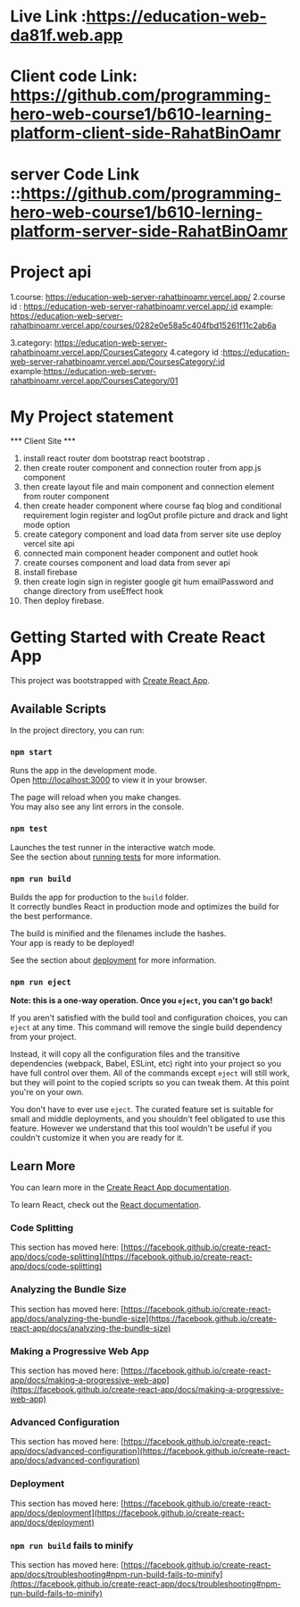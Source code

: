 # Live Link :https://education-web-da81f.web.app
# Client code Link: https://github.com/programming-hero-web-course1/b610-learning-platform-client-side-RahatBinOamr
# server Code Link ::https://github.com/programming-hero-web-course1/b610-lerning-platform-server-side-RahatBinOamr


# Project api
1.course:  https://education-web-server-rahatbinoamr.vercel.app/
2.course id : https://education-web-server-rahatbinoamr.vercel.app/:id
example: https://education-web-server-rahatbinoamr.vercel.app/courses/0282e0e58a5c404fbd15261f11c2ab6a

3.category: https://education-web-server-rahatbinoamr.vercel.app/CoursesCategory
4.category id :https://education-web-server-rahatbinoamr.vercel.app/CoursesCategory/:id
example:https://education-web-server-rahatbinoamr.vercel.app/CoursesCategory/01

# My Project statement

*** Client Site ***
1. install react router dom bootstrap react bootstrap .
2. then create router component and connection router from app.js component 
3. then create layout file and main component and connection element from router component 
4. then create header component where course faq blog and conditional requirement login register and logOut profile picture and drack and light mode option
5. create category component and load data from server site use deploy vercel site api
6. connected main component header component and outlet hook
7. create courses component and load data from sever api 
8. install firebase 
9. then create login sign in register google git hum emailPassword and change directory from useEffect hook 
10. Then deploy firebase. 






# Getting Started with Create React App

This project was bootstrapped with [Create React App](https://github.com/facebook/create-react-app).

## Available Scripts

In the project directory, you can run:

### `npm start`

Runs the app in the development mode.\
Open [http://localhost:3000](http://localhost:3000) to view it in your browser.

The page will reload when you make changes.\
You may also see any lint errors in the console.

### `npm test`

Launches the test runner in the interactive watch mode.\
See the section about [running tests](https://facebook.github.io/create-react-app/docs/running-tests) for more information.

### `npm run build`

Builds the app for production to the `build` folder.\
It correctly bundles React in production mode and optimizes the build for the best performance.

The build is minified and the filenames include the hashes.\
Your app is ready to be deployed!

See the section about [deployment](https://facebook.github.io/create-react-app/docs/deployment) for more information.

### `npm run eject`

**Note: this is a one-way operation. Once you `eject`, you can't go back!**

If you aren't satisfied with the build tool and configuration choices, you can `eject` at any time. This command will remove the single build dependency from your project.

Instead, it will copy all the configuration files and the transitive dependencies (webpack, Babel, ESLint, etc) right into your project so you have full control over them. All of the commands except `eject` will still work, but they will point to the copied scripts so you can tweak them. At this point you're on your own.

You don't have to ever use `eject`. The curated feature set is suitable for small and middle deployments, and you shouldn't feel obligated to use this feature. However we understand that this tool wouldn't be useful if you couldn't customize it when you are ready for it.

## Learn More

You can learn more in the [Create React App documentation](https://facebook.github.io/create-react-app/docs/getting-started).

To learn React, check out the [React documentation](https://reactjs.org/).

### Code Splitting

This section has moved here: [https://facebook.github.io/create-react-app/docs/code-splitting](https://facebook.github.io/create-react-app/docs/code-splitting)

### Analyzing the Bundle Size

This section has moved here: [https://facebook.github.io/create-react-app/docs/analyzing-the-bundle-size](https://facebook.github.io/create-react-app/docs/analyzing-the-bundle-size)

### Making a Progressive Web App

This section has moved here: [https://facebook.github.io/create-react-app/docs/making-a-progressive-web-app](https://facebook.github.io/create-react-app/docs/making-a-progressive-web-app)

### Advanced Configuration

This section has moved here: [https://facebook.github.io/create-react-app/docs/advanced-configuration](https://facebook.github.io/create-react-app/docs/advanced-configuration)

### Deployment

This section has moved here: [https://facebook.github.io/create-react-app/docs/deployment](https://facebook.github.io/create-react-app/docs/deployment)

### `npm run build` fails to minify

This section has moved here: [https://facebook.github.io/create-react-app/docs/troubleshooting#npm-run-build-fails-to-minify](https://facebook.github.io/create-react-app/docs/troubleshooting#npm-run-build-fails-to-minify)
